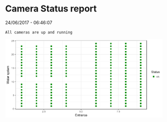 Camera Status report
================
24/06/2017 - 06:46:07

    All cameras are up and running

![](camreport_files/figure-markdown_github/unnamed-chunk-2-1.png)
